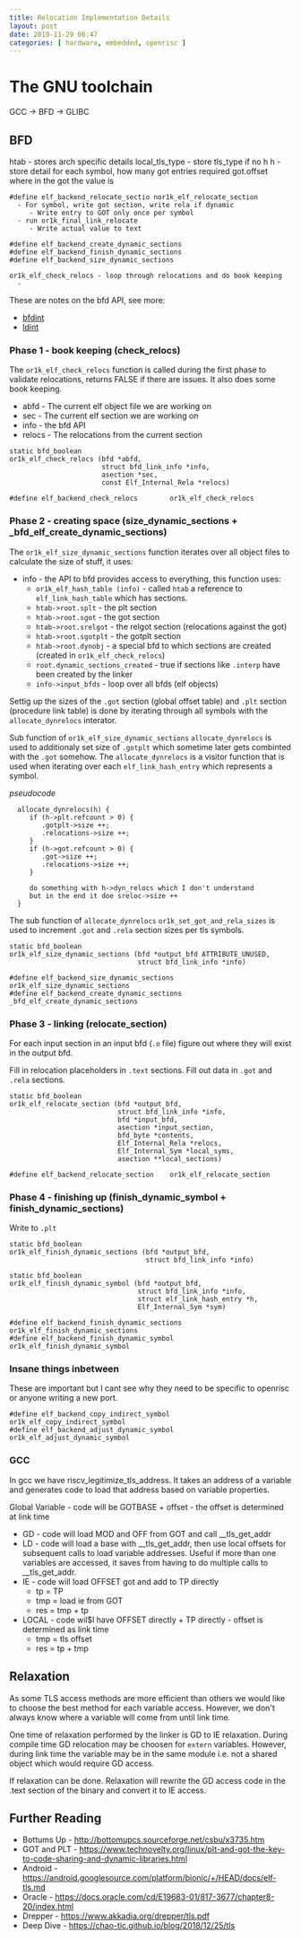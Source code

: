 ```yaml
---
title: Relocation Implementation Details
layout: post
date: 2019-11-29 06:47
categories: [ hardware, embedded, openrisc ]
---
```



# The GNU toolchain

GCC -> BFD -> GLIBC

## BFD

htab - stores arch specific details
local_tls_type - store tls_type if no h
h - store detail for each symbol, how many got entries required 
   got.offset where in the got the value is
```
#define elf_backend_relocate_sectio nor1k_elf_relocate_section
  - For symbol, write got section, write rela if dynamic
     - Write entry to GOT only once per symbol
  - run or1k_final_link_relocate
     - Write actual value to text

#define elf_backend_create_dynamic_sections 
#define elf_backend_finish_dynamic_sections
#define elf_backend_size_dynamic_sections

or1k_elf_check_relocs - loop through relocations and do book keeping
  - 
```

These are notes on the bfd API, see more:

- [bfdint](http://cahirwpz.users.sourceforge.net/binutils-2.26/bfd-internal.html/index.html#SEC_Contents)
- [ldint](http://home.elka.pw.edu.pl/~macewicz/dokumentacja/gnu/ld/ldint_2.html)

### Phase 1 - book keeping (check_relocs)

The `or1k_elf_check_relocs` function is called during the first phase to
validate relocations, returns FALSE if there are issues.  It also does
some book keeping.

  - abfd   - The current elf object file we are working on
  - sec    - The current elf section we are working on
  - info   - the bfd API
  - relocs - The relocations from the current section

```
static bfd_boolean                                                                       
or1k_elf_check_relocs (bfd *abfd,                                                        
                       struct bfd_link_info *info,                                       
                       asection *sec,                                                    
                       const Elf_Internal_Rela *relocs)
                       
#define elf_backend_check_relocs        or1k_elf_check_relocs
```

### Phase 2 - creating space (size_dynamic_sections + _bfd_elf_create_dynamic_sections)

The `or1k_elf_size_dynamic_sections` function iterates over all object
files to calculate the size of stuff, it uses:

 - info - the API to bfd provides access to everything, this function uses:
      - `or1k_elf_hash_table (info)` - called `htab` a reference to `elf_link_hash_table` which has sections.
      - `htab->root.splt` - the plt section
      - `htab->root.sgot` -  the got section
      - `htab->root.srelgot` - the relgot section (relocations against the got)
      - `htab->root.sgotplt` - the gotplt section
      - `htab->root.dynobj` - a special bfd to which sections are created (created in `or1k_elf_check_relocs`)
      - `root.dynamic_sections_created` - true if sections like `.interp` have been created by the linker
      - `info->input_bfds` - loop over all bfds (elf objects)

Settig up the sizes of the `.got` section (global offset table) and `.plt` section (procedure link table) is done by iterating through all symbols with the `allocate_dynrelocs` interator. 

Sub function of `or1k_elf_size_dynamic_sections` `allocate_dynrelocs` is used to additionaly set size of `.gotplt` which sometime later gets combinted with the `.got` somehow.  The `allocate_dynrelocs` is a visitor function that is used when
iterating over each `elf_link_hash_entry` which represents a symbol. 

*pseudocode*
```
  allocate_dynrelocs(h) {
     if (h->plt.refcount > 0) {
        .gotplt->size ++;
        .relocations->size ++;
     }
     if (h->got.refcount > 0) {
        .got->size ++;
        .relocations->size ++;
     }
     
     do something with h->dyn_relocs which I don't understand
     but in the end it doe sreloc->size ++
  }
```

The sub function of `allocate_dynrelocs` `or1k_set_got_and_rela_sizes` is used to increment `.got` and `.rela` section sizes per tls symbols.

```
static bfd_boolean                                                              
or1k_elf_size_dynamic_sections (bfd *output_bfd ATTRIBUTE_UNUSED,               
                                struct bfd_link_info *info)

#define elf_backend_size_dynamic_sections       or1k_elf_size_dynamic_sections
#define elf_backend_create_dynamic_sections     _bfd_elf_create_dynamic_sections
```

### Phase 3 - linking (relocate_section)

For each input section in an input bfd (`.o` file) figure out where they will exist in the output bfd.

Fill in relocation placeholders in `.text` sections.  Fill out data in `.got` and `.rela` sections.

```
static bfd_boolean                                                              
or1k_elf_relocate_section (bfd *output_bfd,                                     
                           struct bfd_link_info *info,                          
                           bfd *input_bfd,                                      
                           asection *input_section,                             
                           bfd_byte *contents,                                  
                           Elf_Internal_Rela *relocs,                           
                           Elf_Internal_Sym *local_syms,                        
                           asection **local_sections)

#define elf_backend_relocate_section    or1k_elf_relocate_section
```

### Phase 4 - finishing up (finish_dynamic_symbol + finish_dynamic_sections)

Write to `.plt` 

```
static bfd_boolean                                                              
or1k_elf_finish_dynamic_sections (bfd *output_bfd,                              
                                  struct bfd_link_info *info) 

static bfd_boolean                                                              
or1k_elf_finish_dynamic_symbol (bfd *output_bfd,                                
                                struct bfd_link_info *info,                     
                                struct elf_link_hash_entry *h,                  
                                Elf_Internal_Sym *sym)

#define elf_backend_finish_dynamic_sections     or1k_elf_finish_dynamic_sections
#define elf_backend_finish_dynamic_symbol       or1k_elf_finish_dynamic_symbol 
```

### Insane things inbetween

These are important but I cant see why they need to be specific to openrisc
or anyone writing a new port.

```
#define elf_backend_copy_indirect_symbol        or1k_elf_copy_indirect_symbol
#define elf_backend_adjust_dynamic_symbol       or1k_elf_adjust_dynamic_symbol  
```

### GCC

In gcc we have riscv_legitimize_tls_address.  It takes an address of a variable
and generates code to load that address based on variable properties.

Global Variable - code will be GOTBASE + offset - the offset is determined at link time

 - GD - code will load MOD and OFF from GOT and call __tls_get_addr
 - LD - code will load a base with __tls_get_addr, then use local offsets for subsequent calls to load variable addresses.  Useful if more than one variables are accessed, it saves from having to do multiple calls to __tls_get_addr.
 - IE - code will load OFFSET got  and add to TP directly
    - tp = TP
    - tmp = load ie from GOT
    - res = tmp + tp
 - LOCAL - code wil$l have OFFSET directly + TP directly - offset is determined as link time
    - tmp = tls offset
    - res = tp + tmp

## Relaxation

As some TLS access methods are more efficient than others we would like to choose
the best method for each variable access.  However, we don't
always know where a variable will come from until link time.

One time of relaxation performed by the linker is GD to IE relaxation.  During compile
time GD relocation may be choosen for `extern` variables.  However, during link time
the variable may be in the same module i.e. not a shared object which would require
GD access.

If relaxation can be done.
Relaxation will rewrite the GD access code in the .text section of the binary and
convert it to IE access.


## Further Reading
- Bottums Up - http://bottomupcs.sourceforge.net/csbu/x3735.htm
- GOT and PLT - https://www.technovelty.org/linux/plt-and-got-the-key-to-code-sharing-and-dynamic-libraries.html
- Android - https://android.googlesource.com/platform/bionic/+/HEAD/docs/elf-tls.md
- Oracle - https://docs.oracle.com/cd/E19683-01/817-3677/chapter8-20/index.html
- Drepper - https://www.akkadia.org/drepper/tls.pdf
- Deep Dive - https://chao-tic.github.io/blog/2018/12/25/tls
